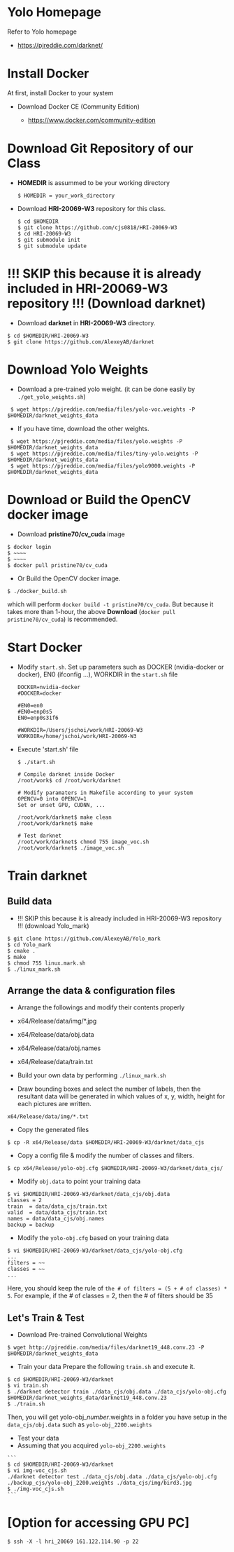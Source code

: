 # Yolo Homepage
 Refer to Yolo homepage
 * https://pjreddie.com/darknet/

# Install Docker
At first, install Docker to your system

* Download Docker CE (Community Edition)

  * https://www.docker.com/community-edition

# Download Git Repository of our Class
* **HOMEDIR** is assummed to be your working directory
  ```
  $ HOMEDIR = your_work_directory
  ```
* Download **HRI-20069-W3** repository for this class.
  ```
  $ cd $HOMEDIR
  $ git clone https://github.com/cjs0818/HRI-20069-W3
  $ cd HRI-20069-W3
  $ git submodule init
  $ git submodule update
  ```
  

#  !!! SKIP this because it is already included in HRI-20069-W3 repository !!!  (Download darknet)

 * Download **darknet** in **HRI-20069-W3** directory.
  ```
  $ cd $HOMEDIR/HRI-20069-W3
  $ git clone https://github.com/AlexeyAB/darknet
  ```

# Download Yolo Weights
 * Download a pre-trained yolo weight. (it can be done easily by ```./get_yolo_weights.sh```)
 ```
  $ wget https://pjreddie.com/media/files/yolo-voc.weights -P $HOMEDIR/darknet_weights_data
 ```
 
 * If you have time, download the other weights.
 ```
  $ wget https://pjreddie.com/media/files/yolo.weights -P $HOMEDIR/darknet_weights_data
  $ wget https://pjreddie.com/media/files/tiny-yolo.weights -P $HOMEDIR/darknet_weights_data
  $ wget https://pjreddie.com/media/files/yolo9000.weights -P $HOMEDIR/darknet_weights_data
 ```



# Download or Build the OpenCV docker image
 * Download **pristine70/cv_cuda** image
  ```
  $ docker login
  $ ~~~~
  $ ~~~~
  $ docker pull pristine70/cv_cuda
  ```
 * Or Build the OpenCV docker image.
  ```
  $ ./docker_build.sh
  ```
  which will perform ```docker build -t pristine70/cv_cuda```. But because it takes more than 1-hour, the above **Download** (```docker pull pristine70/cv_cuda```) is recommended.



# Start Docker

* Modify ```start.sh```.
  Set up parameters such as DOCKER (nvidia-docker or docker), EN0 (ifconfig ...), WORKDIR in the ```start.sh``` file

  ```
  DOCKER=nvidia-docker
  #DOCKER=docker

  #EN0=en0
  #EN0=enp0s5
  EN0=enp0s31f6
  
  #WORKDIR=/Users/jschoi/work/HRI-20069-W3
  WORKDIR=/home/jschoi/work/HRI-20069-W3
  ```

* Execute 'start.sh' file

  ```
  $ ./start.sh

  # Compile darknet inside Docker
  /root/work$ cd /root/work/darknet
  
  # Modify paramaters in Makefile according to your system
  OPENCV=0 into OPENCV=1
  Set or unset GPU, CUDNN, ...

  /root/work/darknet$ make clean
  /root/work/darknet$ make

  # Test darknet
  /root/work/darknet$ chmod 755 image_voc.sh
  /root/work/darknet$ ./image_voc.sh
  ```
  
# Train darknet
 ## Build data
  * !!! SKIP this because it is already included in HRI-20069-W3 repository !!! (download Yolo_mark)
  ```
  $ git clone https://github.com/AlexeyAB/Yolo_mark
  $ cd Yolo_mark
  $ cmake .
  $ make
  $ chmod 755 linux.mark.sh
  $ ./linux_mark.sh
  ```
 ## Arrange the data & configuration files
  * Arrange the followings and modify their contents properly
  
   * x64/Release/data/img/*.jpg
   * x64/Release/data/obj.data
   * x64/Release/data/obj.names
   * x64/Release/data/train.txt
  * Build your own data by performing ```./linux_mark.sh```
   * Draw bounding boxes and select the number of labels, then the resultant data will be generated in which values of x, y, width, height for each pictures are written.
   ```
   x64/Release/data/img/*.txt
   ```

  * Copy the generated files
   ```
   $ cp -R x64/Release/data $HOMEDIR/HRI-20069-W3/darknet/data_cjs
   ```
  * Copy a config file & modify the number of classes and filters.
   ```
   $ cp x64/Release/yolo-obj.cfg $HOMEDIR/HRI-20069-W3/darknet/data_cjs/
   ```
  * Modify ```obj.data``` to point your training data
   ```
   $ vi $HOMEDIR/HRI-20069-W3/darknet/data_cjs/obj.data
   classes = 2
   train  = data/data_cjs/train.txt
   valid  = data/data_cjs/train.txt
   names = data/data_cjs/obj.names
   backup = backup
   ```
  * Modify the ```yolo-obj.cfg``` based on your training data
   ```
   $ vi $HOMEDIR/HRI-20069-W3/darknet/data_cjs/yolo-obj.cfg
   ...
   filters = ~~
   classes = ~~
   ...
   ```
   
   Here, you should keep the rule of ```the # of filters = (5 + # of classes) * 5```. For example, if the # of classes = 2, then the # of filters should be 35
   
 ## Let's Train & Test
  * Download Pre-trained Convolutional Weights
  ```
  $ wget http://pjreddie.com/media/files/darknet19_448.conv.23 -P $HOMEDIR/darknet_weights_data
  ```   
   
  * Train your data
   Prepare the following ```train.sh``` and execute it.
   ```
   $ cd $HOMEDIR/HRI-20069-W3/darknet
   $ vi train.sh
   $ ./darknet detector train ./data_cjs/obj.data ./data_cjs/yolo-obj.cfg $HOMEDIR/darknet_weights_data/darknet19_448.conv.23
   $ ./train.sh
   
   ```
   
  Then, you will get yolo-obj_*number*.weights in a folder you have setup in the ```data_cjs/obj.data``` such as ```yolo-obj_2200.weights```


  * Test your data
   * Assuming that you acquired ```yolo-obj_2200.weights```

    ```
    $ cd $HOMEDIR/HRI-20069-W3/darknet
    $ vi img-voc_cjs.sh
    ./darknet detector test ./data_cjs/obj.data ./data_cjs/yolo-obj.cfg ./backup_cjs/yolo-obj_2200.weights ./data_cjs/img/bird3.jpg
    $ ./img-voc_cjs.sh
    ```



# [Option for accessing GPU PC] 
  ```
  $ ssh -X -l hri_20069 161.122.114.90 -p 22
  ```
